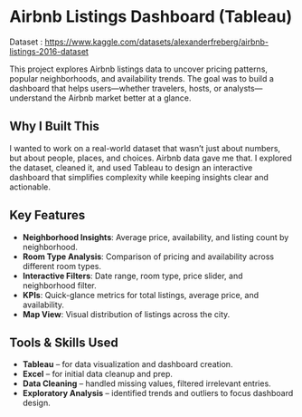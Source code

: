 # Airbnb Listings Dashboard (Tableau)
Dataset : https://www.kaggle.com/datasets/alexanderfreberg/airbnb-listings-2016-dataset


This project explores Airbnb listings data to uncover pricing patterns, popular neighborhoods, and availability trends. The goal was to build a dashboard that helps users—whether travelers, hosts, or analysts—understand the Airbnb market better at a glance.

## Why I Built This

I wanted to work on a real-world dataset that wasn’t just about numbers, but about people, places, and choices. Airbnb data gave me that. I explored the dataset, cleaned it, and used Tableau to design an interactive dashboard that simplifies complexity while keeping insights clear and actionable.

## Key Features

- **Neighborhood Insights**: Average price, availability, and listing count by neighborhood.
- **Room Type Analysis**: Comparison of pricing and availability across different room types.
- **Interactive Filters**: Date range, room type, price slider, and neighborhood filter.
- **KPIs**: Quick-glance metrics for total listings, average price, and availability.
- **Map View**: Visual distribution of listings across the city.

## Tools & Skills Used

- **Tableau** – for data visualization and dashboard creation.
- **Excel** – for initial data cleanup and prep.
- **Data Cleaning** – handled missing values, filtered irrelevant entries.
- **Exploratory Analysis** – identified trends and outliers to focus dashboard design.


